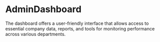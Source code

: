 # AdminDashboard
The dashboard offers a user-friendly interface that allows access to essential company data, reports, and tools for monitoring performance across various departments.
